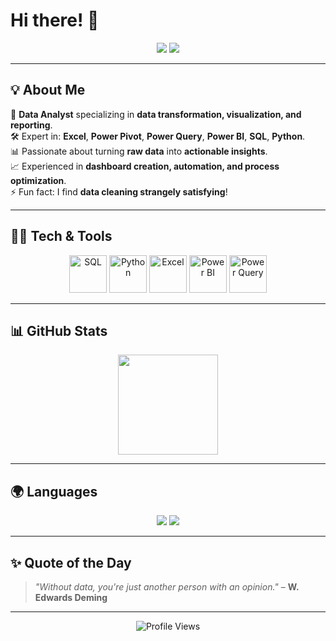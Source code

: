# Hi there! 👋  

<p align="center">
<a href="https://www.linkedin.com/in/amr-sakr-433a8a164" target="_blank"><img src="https://img.shields.io/badge/LinkedIn-%230077B5.svg?style=for-the-badge&logo=linkedin&logoColor=white"/></a>  
<a href="mailto:amrsakrking@gmail.com"><img src="https://img.shields.io/badge/Email-D14836?style=for-the-badge&logo=gmail&logoColor=white"/></a>
</p>

---

## 💡 About Me  
💼 **Data Analyst** specializing in **data transformation, visualization, and reporting**.  
🛠 Expert in: **Excel**, **Power Pivot**, **Power Query**, **Power BI**, **SQL**, **Python**.  
📊 Passionate about turning **raw data** into **actionable insights**.  
📈 Experienced in **dashboard creation, automation, and process optimization**.  
⚡ Fun fact: I find **data cleaning strangely satisfying**!  

---

## 🧑‍💻 Tech & Tools  

<p align="center">
<img src="https://cdn.jsdelivr.net/gh/devicons/devicon/icons/microsoftsqlserver/microsoftsqlserver-plain.svg" alt="SQL" width="60" height="60"/>
<img src="https://cdn.jsdelivr.net/gh/devicons/devicon/icons/python/python-original.svg" alt="Python" width="60" height="60"/>
<img src="https://img.icons8.com/color/48/000000/microsoft-excel-2019.png" alt="Excel" width="60" height="60"/>
<img src="https://img.icons8.com/color/48/000000/power-bi.png" alt="Power BI" width="60" height="60"/>
<img src="https://img.icons8.com/fluency/48/000000/data-configuration.png" alt="Power Query" width="60" height="60"/>
</p>

---

## 📊 GitHub Stats  

<p align="center">
<img src="https://github-readme-stats.vercel.app/api?username=amrsakr93&show_icons=true&theme=radical&count_private=true&include_all_commits=true&cache_seconds=1800&cache_bust=1" height="160"/>
</p>

---

## 🌍 Languages  

<p align="center">
<img src="https://img.shields.io/badge/English-🇺🇸-blue?style=for-the-badge&labelColor=2E3440&color=5E81AC"/>
<img src="https://img.shields.io/badge/Arabic-🇪🇬-green?style=for-the-badge&labelColor=2E3440&color=A3BE8C"/>
</p>

---

## ✨ Quote of the Day  
> *"Without data, you're just another person with an opinion."* – **W. Edwards Deming**

---

<p align="center">
  <img src="https://komarev.com/ghpvc/?username=amrsakr93&color=blueviolet&style=flat&label=Profile+Views&cache_bust=1" alt="Profile Views"/>
</p>
